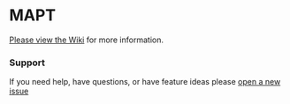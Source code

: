 # MAPT

[Please view the Wiki](https://github.com/JoshLoecker/MAPT/wiki) for more information.  

### Support
If you need help, have questions, or have feature ideas please [open a new issue](https://github.com/JoshLoecker/MAPT/issues)
